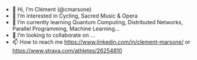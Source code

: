 - 👋 Hi, I’m Clément (@cmarsone)
- 👀 I’m interested in Cycling, Sacred Music & Opera
- 🌱 I’m currently learning Quantum Computing, Distributed Networks, Parallel Programming, Machine Learning...
- 💞️ I’m looking to collaborate on ...
- 📫 How to reach me https://www.linkedin.com/in/clement-marsone/ or https://www.strava.com/athletes/26254810

<!---
cmarsone/cmarsone is a ✨ special ✨ repository because its `README.md` (this file) appears on your GitHub profile.
You can click the Preview link to take a look at your changes.
--->
